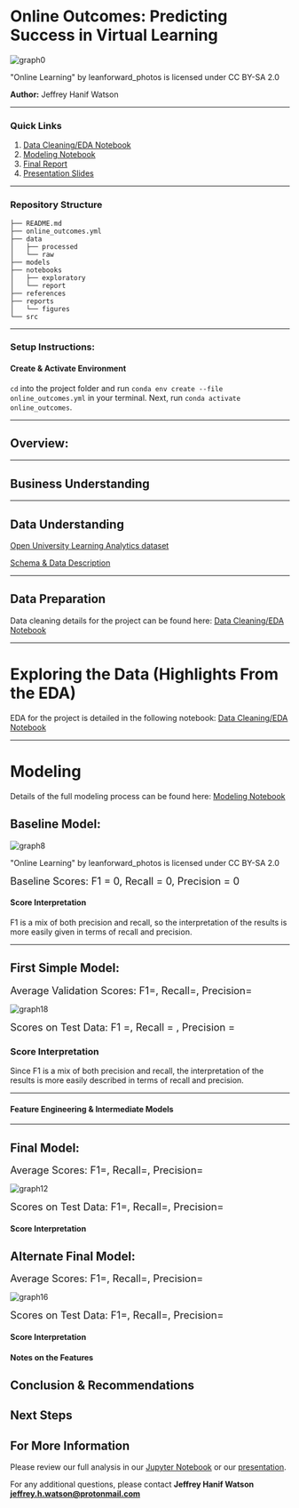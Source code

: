 # Online Outcomes: Predicting Success in Virtual Learning

![graph0](./reports/figures/placeholder.jpg)

"Online Learning" by leanforward_photos is licensed under CC BY-SA 2.0

**Author:** Jeffrey Hanif Watson
***
### Quick Links
1. [Data Cleaning/EDA Notebook](./notebooks/exploratory/cleaning_eda.ipynb)
2. [Modeling Notebook](./notebooks/exploratory/modeling_eda.ipynb)
3. [Final Report](./notebooks/report/report.ipynb)
4. [Presentation Slides](./reports/presentation.pdf)
***
### Repository Structure

```
├── README.md
├── online_outcomes.yml
├── data
│   ├── processed
│   └── raw
├── models
├── notebooks
│   ├── exploratory
│   └── report
├── references
├── reports
│   └── figures
└── src
```
***
### Setup Instructions:

#### Create & Activate Environment
`cd` into the project folder and run `conda env create --file
online_outcomes.yml` in your terminal. Next, run `conda activate online_outcomes`.
***
## Overview:

***
## Business Understanding
 
***
## Data Understanding
[Open University Learning Analytics dataset](https://analyse.kmi.open.ac.uk/open_dataset) 

[Schema & Data Description](https://analyse.kmi.open.ac.uk/open_dataset#description)

***
## Data Preparation
Data cleaning details for the project can be found here:
[Data Cleaning/EDA Notebook](./notebooks/exploratory/cleaning_eda.ipynb)

***
# Exploring the  Data (Highlights From the EDA)
EDA for the project is detailed in the following notebook: [Data Cleaning/EDA Notebook](./notebooks/exploratory/cleaning_eda.ipynb)

***
# Modeling

Details of the full modeling process can be found here:
[Modeling Notebook](./notebooks/exploratory/modeling_eda.ipynb)


## Baseline Model:

![graph8](./reports/figures/dummy.png)

"Online Learning" by leanforward_photos is licensed under CC BY-SA 2.0

<font size="4">Baseline Scores: F1 = 0, Recall = 0, Precision = 0</font>

#### Score Interpretation
F1 is a mix of both precision and recall, so the interpretation of the results is more easily given in terms of recall and precision. 

***
## First Simple Model:

<font size="4">Average Validation Scores: F1=, Recall=, Precision=</font>



![graph18](./reports/figures/dummy.png)

<font size="4">Scores on Test Data: F1 =, Recall = , Precision = </font>

### Score Interpretation
Since F1 is a mix of both precision and recall, the interpretation of the results is more easily described in terms of recall and precision. 

***
#### Feature Engineering & Intermediate Models

***
## Final Model:
<font size="4"> </font>

<font size="4">Average Scores: F1=, Recall=, Precision=</font>

![graph12](./reports/figures/dummy.png)

<font size="4">Scores on Test Data: F1=, Recall=, Precision=</font>

#### Score Interpretation


## Alternate Final Model:  
<font size="4"></font>

<font size="4">Average Scores: F1=, Recall=, Precision=</font>


![graph16](./reports/figures/dummy.png)

<font size="4">Scores on Test Data: F1=, Recall=, Precision=</font>

#### Score Interpretation


#### Notes on the Features

## Conclusion & Recommendations

## Next Steps

## For More Information

Please review our full analysis in our [Jupyter Notebook](./notebooks/report/report.ipynb) or our [presentation](./reports/presentation.pdf).

For any additional questions, please contact **Jeffrey Hanif Watson jeffrey.h.watson@protonmail.com**
